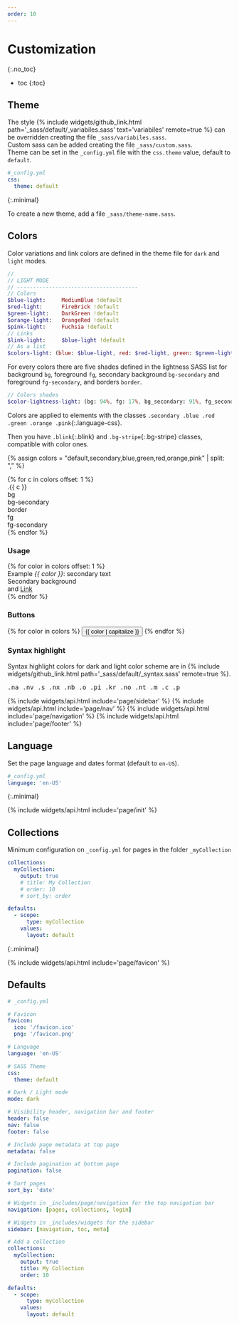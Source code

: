 ```yaml
---
order: 10
---
```


# Customization
{:.no_toc}

* toc
{:toc}

## Theme

The style {% include widgets/github_link.html path='_sass/default/_variabiles.sass' text='variabiles' remote=true %} can be overridden creating the file `_sass/variabiles.sass`.  
Custom sass can be added creating the file `_sass/custom.sass`.  
Theme can be set in the `_config.yml` file with the `css.theme` value, default to `default`.

```yml
#_config.yml
css:
  theme: default
```
{:.minimal}

To create a new theme, add a file `_sass/theme-name.sass`.

## Colors

Color variations and link colors are defined in the theme file for `dark` and `light` modes.
```sass
//
// LIGHT MODE
// --------------------------------------
// Colors
$blue-light:     MediumBlue !default
$red-light:      FireBrick !default
$green-light:    DarkGreen !default
$orange-light:   OrangeRed !default
$pink-light:     Fuchsia !default
// Links
$link-light:     $blue-light !default
// As a list
$colors-light: (blue: $blue-light, red: $red-light, green: $green-light, orange: $orange-light, pink: $pink-light) !default
```
For every colors there are five shades defined in the lightness SASS list for background `bg`, foreground `fg`, secondary background `bg-secondary` and foreground `fg-secondary`, and borders `border`.
```sass
// Colors shades
$color-lightness-light: (bg: 94%, fg: 17%, bg_secondary: 91%, fg_secondary: 50%, border: 79%) !default
```

Colors are applied to elements with the classes `.secondary .blue .red .green .orange .pink`{:.language-css}.

Then you have `.blink`{:.blink} and `.bg-stripe`{:.bg-stripe} classes, compatible with color ones.

{% assign colors = "default,secondary,blue,green,red,orange,pink" | split: "," %}
<div class="flex mv">
  {% for c in colors offset: 1 %}
  <div>
    <div class="p-around-small">.{{ c }}</div>
    <div class="p-around-small font-small {{ c }}" style="background-color:var(--bg);">bg</div>
    <div class="p-around-small font-small {{ c }}" style="background-color:var(--bg-secondary);">bg-secondary</div>
    <div class="p-around-small font-small {{ c }}" style="background-color:var(--border);">border</div>
    <div class="p-around-small font-small {{ c }}" style="background-color:var(--fg);color:var(--bg);">fg</div>
    <div class="p-around-small font-small {{ c }}" style="background-color:var(--fg-secondary);color:var(--bg);">fg-secondary</div>
  </div>
  {% endfor %}
</div>

### Usage

<div class="grid">
  {% for color in colors offset: 1 %}
    <div class="p-around rounded {{ color }}">
    Example <i>{{ color }}</i>: <span class="fg-secondary">secondary text</span>
    <div class="p-around mvh bg-secondary rounded">Secondary background</div>
    and <a href="#">Link</a>
    </div>
  {% endfor %}
</div>

### Buttons

<div class="flex" style="gap: .2em;">
{% for color in colors %}
<button type="button" name="button" class="{{ color }}">{{ color | capitalize }}</button>
{% endfor %}
</div>

### Syntax highlight

Syntax highlight colors for dark and light color scheme are in {% include widgets/github_link.html path='_sass/default/_syntax.sass' remote=true %}.

<pre class="highlight">
<span class="na">.na</span> <span class="nv">.nv</span> <span class="s">.s</span> <span class="nx">.nx</span> <span class="nb">.nb</span> <span class="o">.o</span> <span class="pi">.pi</span> <span class="kr">.kr</span> <span class="no">.no</span> <span class="nt">.nt</span> <span class="m">.m</span> <span class="c">.c</span> <span class="p">.p</span>
</pre>

{% include widgets/api.html include='page/sidebar' %}
{% include widgets/api.html include='page/nav' %}
{% include widgets/api.html include='page/navigation' %}
{% include widgets/api.html include='page/footer' %}

## Language

Set the page language and dates format (default to `en-US`).

```yml
#_config.yml
language: 'en-US'
```
{:.minimal}

{% include widgets/api.html include='page/init' %}

## Collections

Minimum configuration on `_config.yml` for pages in the folder `_myCollection`

```yml
collections:
  myCollection:
    output: true
    # title: My Collection
    # order: 10
    # sort_by: order

defaults:
  - scope:
      type: myCollection
    values:
      layout: default
```
{:.minimal}

{% include widgets/api.html include='page/favicon' %}

## Defaults

```yml
# _config.yml

# Favicon
favicon:
  ico: '/favicon.ico'
  png: '/favicon.png'

# Language
language: 'en-US'

# SASS Theme
css:
  theme: default

# Dark / Light mode
mode: dark

# Visibility header, navigation bar and footer
header: false
nav: false
footer: false

# Include page metadata at top page
metadata: false

# Include pagination at bottom page
pagination: false

# Sort pages
sort_by: 'date'

# Widgets in _includes/page/navigation for the top navigation bar
navigation: [pages, collections, login]

# Widgets in _includes/widgets for the sidebar
sidebar: [navigation, toc, meta]

# Add a collection
collections:
  myCollection:
    output: true
    title: My Collection
    order: 10

defaults:
  - scope:
      type: myCollection
    values:
      layout: default
```
